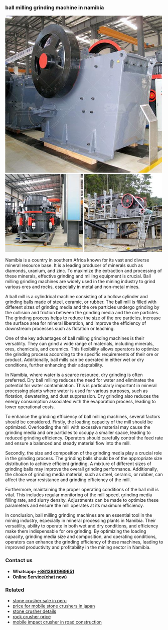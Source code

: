 <h3>ball milling grinding machine in namibia</h3><img src='1704791237.jpg' alt=''><p>Namibia is a country in southern Africa known for its vast and diverse mineral resource base. It is a leading producer of minerals such as diamonds, uranium, and zinc. To maximize the extraction and processing of these minerals, effective grinding and milling equipment is crucial. Ball milling grinding machines are widely used in the mining industry to grind various ores and rocks, especially in metal and non-metal mines.</p><p>A ball mill is a cylindrical machine consisting of a hollow cylinder and grinding balls made of steel, ceramic, or rubber. The ball mill is filled with different sizes of grinding media and the ore particles undergo grinding by the collision and friction between the grinding media and the ore particles. The grinding process helps to reduce the size of the ore particles, increase the surface area for mineral liberation, and improve the efficiency of downstream processes such as flotation or leaching.</p><p>One of the key advantages of ball milling grinding machines is their versatility. They can grind a wide range of materials, including minerals, ores, chemicals, and ceramics. This flexibility allows operators to optimize the grinding process according to the specific requirements of their ore or product. Additionally, ball mills can be operated in either wet or dry conditions, further enhancing their adaptability.</p><p>In Namibia, where water is a scarce resource, dry grinding is often preferred. Dry ball milling reduces the need for water and eliminates the potential for water contamination. This is particularly important in mineral processing plants where water is used for various purposes, such as flotation, dewatering, and dust suppression. Dry grinding also reduces the energy consumption associated with the evaporation process, leading to lower operational costs.</p><p>To enhance the grinding efficiency of ball milling machines, several factors should be considered. Firstly, the loading capacity of the mill should be optimized. Overloading the mill with excessive material may cause the grinding media and ore particles to occupy a smaller space, leading to reduced grinding efficiency. Operators should carefully control the feed rate and ensure a balanced and steady material flow into the mill.</p><p>Secondly, the size and composition of the grinding media play a crucial role in the grinding process. The grinding balls should be of the appropriate size distribution to achieve efficient grinding. A mixture of different sizes of grinding balls may improve the overall grinding performance. Additionally, the choice of grinding media material, such as steel, ceramic, or rubber, can affect the wear resistance and grinding efficiency of the mill.</p><p>Furthermore, maintaining the proper operating conditions of the ball mill is vital. This includes regular monitoring of the mill speed, grinding media filling rate, and slurry density. Adjustments can be made to optimize these parameters and ensure the mill operates at its maximum efficiency.</p><p>In conclusion, ball milling grinding machines are an essential tool in the mining industry, especially in mineral processing plants in Namibia. Their versatility, ability to operate in both wet and dry conditions, and efficiency make them indispensable for ore grinding. By optimizing the loading capacity, grinding media size and composition, and operating conditions, operators can enhance the grinding efficiency of these machines, leading to improved productivity and profitability in the mining sector in Namibia.</p><h3>Contact us</h3><ul><li><strong>Whatsapp:&nbsp;<a href="https://wa.me/8613661969651">+8613661969651</a></strong></li><li><a href="https://swt.shibang-china.com/?git&amp;zhl&amp;ball milling grinding machine in namibia"><strong>Online Service(chat now)</strong></a></li></ul><h3>Related</h3><ul><li><a href='stone crusher sale in peru.md'>stone crusher sale in peru</a></li><li><a href='price for mobile stone crushers in japan.md'>price for mobile stone crushers in japan</a></li><li><a href='stone crusher details.md'>stone crusher details</a></li><li><a href='rock crusher price.md'>rock crusher price</a></li><li><a href='mobile impact crusher in road construction.md'>mobile impact crusher in road construction</a></li></ul>